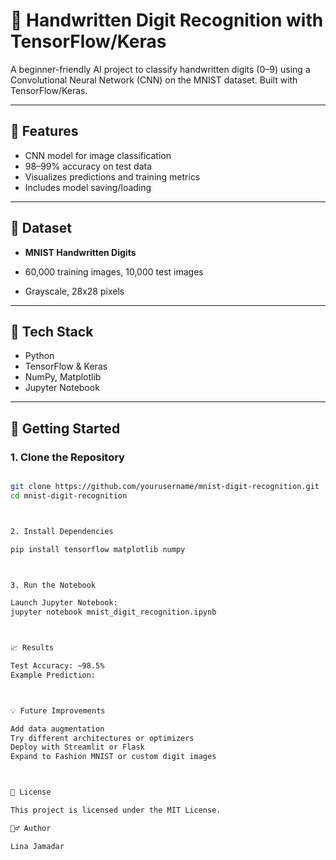 # 🧠 Handwritten Digit Recognition with TensorFlow/Keras


A beginner-friendly AI project to classify handwritten digits (0–9) using a Convolutional Neural Network (CNN) on the MNIST dataset. Built with TensorFlow/Keras.

---

## 📌 Features

- CNN model for image classification
- 98–99% accuracy on test data
- Visualizes predictions and training metrics
- Includes model saving/loading


---

## 📁 Dataset

- **MNIST Handwritten Digits**

- 60,000 training images, 10,000 test images
- Grayscale, 28x28 pixels

---

## 🧰 Tech Stack

- Python
- TensorFlow & Keras
- NumPy, Matplotlib
- Jupyter Notebook

---

## 🚀 Getting Started


### 1. Clone the Repository


```bash

git clone https://github.com/yourusername/mnist-digit-recognition.git
cd mnist-digit-recognition



2. Install Dependencies

pip install tensorflow matplotlib numpy



3. Run the Notebook

Launch Jupyter Notebook:
jupyter notebook mnist_digit_recognition.ipynb



📈 Results

Test Accuracy: ~98.5%
Example Prediction:



💡 Future Improvements

Add data augmentation
Try different architectures or optimizers
Deploy with Streamlit or Flask
Expand to Fashion MNIST or custom digit images



📜 License

This project is licensed under the MIT License.

🙋‍♂️ Author

Lina Jamadar